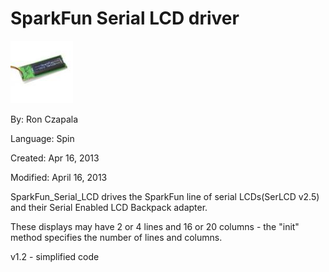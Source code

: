 # SparkFun Serial LCD driver

![09395-01_l_th.jpg](09395-01_l_th.jpg)

By: Ron Czapala

Language: Spin

Created: Apr 16, 2013

Modified: April 16, 2013

SparkFun\_Serial\_LCD drives the SparkFun line of serial LCDs(SerLCD v2.5) and their Serial Enabled LCD Backpack adapter.

These displays may have 2 or 4 lines and 16 or 20 columns - the "init" method specifies the number of lines and columns.

v1.2 - simplified code
